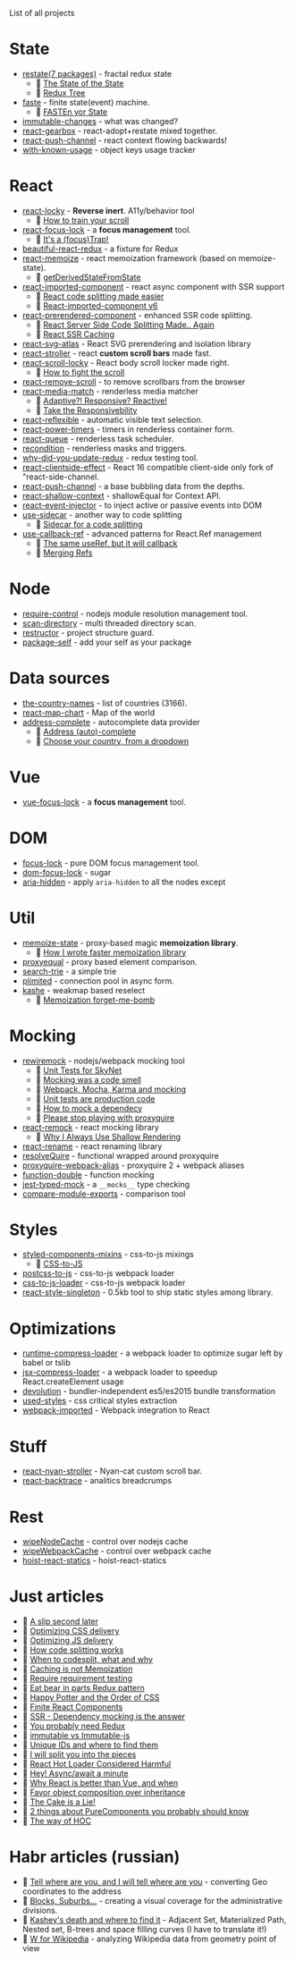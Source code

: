 List of all projects

# State
 * [restate(7 packages)](https://github.com/theKashey/restate) - fractal redux state
    * 📖 [The State of the State](https://blog.cloudboost.io/the-state-of-the-state-of-the-state-f93c8bdc6b1b)    
    * 📖 [Redux Tree](https://hackernoon.com/restate-the-story-of-redux-tree-27d8c5d1040a)
 * [faste](https://github.com/theKashey/faste) - finite state(event) machine.
    * 📖 [FASTEn yor State](https://medium.com/@antonkorzunov/fasten-your-state-9fb9f9b44f30) 
 * [immutable-changes](https://github.com/theKashey/immutable-changes) - what was changed?
 * [react-gearbox](https://github.com/theKashey/react-gearbox) - react-adopt+restate mixed together.
 * [react-push-channel](https://github.com/theKashey/react-push-channel) - react context flowing backwards!
 * [with-known-usage](https://github.com/theKashey/with-known-usage) - object keys usage tracker

# React
 * [react-locky](https://github.com/theKashey/react-locky) - __Reverse inert__. A11y/behavior tool 
    * 📖 [How to train your scroll](https://hackernoon.com/how-to-train-a-your-scroll-c9edcf28dbfa)
 * [react-focus-lock](https://github.com/theKashey/react-focus-lock) - a __focus management__ tool. 
    * 📖 [It's a (focus)Trap!](https://hackernoon.com/its-a-focus-trap-699a04d66fb5)
 * [beautiful-react-redux](https://github.com/theKashey/beautiful-react-redux) - a fixture for Redux
 * [react-memoize](https://github.com/theKashey/react-memoize) - react memoization framework (based on memoize-state).
    * 📖 [getDerivedStateFromState](https://itnext.io/getderivedstatefromstate-making-complex-things-simpler-4450115e49d6)
 * [react-imported-component](https://github.com/theKashey/react-imported-component) - react async component with SSR support 
    * 📖 [React code splitting made easier](https://hackernoon.com/react-and-code-splitting-made-easy-f118befb5168)
    * 📖 [React-imported-component v6](https://dev.to/thekashey/react-imported-component-v6-4304)
 * [react-prerendered-component](https://github.com/theKashey/react-prerendered-component) - enhanced SSR code splitting.
    * 📖 [React Server Side Code Splitting Made.. Again](https://medium.com/@antonkorzunov/react-server-side-code-splitting-made-again-a61f8cbbd64b)
    * 📖 [React SSR Caching](https://dev.to/thekashey/a-new-react-and-the-old-cache-15h5)
 * [react-svg-atlas](https://github.com/theKashey/) - React SVG prerendering and isolation library
 * [react-stroller](https://github.com/theKashey/React-stroller) - react __custom scroll bars__ made fast. 
 * [react-scroll-locky](https://github.com/theKashey/react-scroll-locky) - React body scroll locker made right.
    * 📖 [How to fight the <body> scroll](https://medium.com/react-camp/how-to-fight-the-body-scroll-2b00267b37ac)
 * [react-remove-scroll](https://github.com/theKashey/react-remove-scroll) - to remove scrollbars from the browser   
 * [react-media-match](https://github.com/theKashey/react-media-match) - renderless media matcher
   * 📖 [Adaptive?! Responsive? Reactive!](https://medium.com/@antonkorzunov/adaptive-responsive-reactive-62fb938d6191)
   * 📖 [Take the Responsivebility](https://dev.to/thekashey/take-the-responsivebility-3m8f)
 * [react-reflexible](https://github.com/theKashey/react-reflexible) - automatic visible text selection.
 * [react-power-timers](https://github.com/theKashey/react-power-timers) - timers in renderless container form.
 * [react-queue](https://github.com/theKashey/react-queue) - renderless task scheduler.
 * [recondition](https://github.com/theKashey/recondition) - renderless masks and triggers.
 * [why-did-you-update-redux](https://github.com/theKashey/why-did-you-update-redux) - redux testing tool.
 * [react-clientside-effect](https://github.com/theKashey/react-clientside-effect) - React 16 compatible client-side only fork of "react-side-channel.
 * [react-push-channel](https://github.com/theKashey/react-push-channel) - a base bubbling data from the depths.  
 * [react-shallow-context](https://github.com/theKashey/react-shallow-context) - shallowEqual for Context API.
 * [react-event-injector](https://github.com/theKashey/react-event-injector) - to inject active or passive events into DOM
 * [use-sidecar](https://github.com/theKashey/use-sidecar) - another way to code splitting
   * 📖 [Sidecar for a code splitting](https://dev.to/thekashey/sidecar-for-a-code-splitting-1o8g)
 * [use-callback-ref](https://github.com/theKashey/use-callback-ref) - advanced patterns for React.Ref management
   * 📖 [The same useRef, but it will callback](https://dev.to/thekashey/the-same-useref-but-it-will-callback-8bo)
   * 📖 [Merging Refs](https://dev.to/thekashey/merging-refs-41l8)
   

# Node
 * [require-control](https://github.com/theKashey/require-control) - nodejs module resolution management tool.
 * [scan-directory](https://github.com/theKashey/scan-directory) - multi threaded directory scan.
 * [restructor](https://github.com/theKashey/restructor) - project structure guard.
 * [package-self](https://github.com/theKashey/package-self) - add your self as your package

# Data sources
 * [the-country-names](https://github.com/theKashey/the-country-names) - list of countries (3166).
 * [react-map-chart](https://github.com/theKashey/react-map-chart) - Map of the world
 * [address-complete](https://github.com/theKashey/address-complete) - autocomplete data provider
    * 📖 [Address (auto)-complete](https://medium.com/@antonkorzunov/address-auto-complete-1bcda751d406)
    * 📖 [Choose your country, from a dropdown](https://medium.com/@antonkorzunov/choose-you-country-from-a-dropdown-def716a29e6c)

# Vue
 * [vue-focus-lock](https://github.com/theKashey/vue-focus-lock) - a __focus management__ tool.

# DOM
 * [focus-lock](https://github.com/theKashey/focus-lock) - pure DOM focus management tool.
 * [dom-focus-lock](https://github.com/theKashey/dom-focus-lock) - sugar
 * [aria-hidden](https://github.com/theKashey/aria-hidden) - apply `aria-hidden` to all the nodes except
 
 
# Util
 * [memoize-state](https://github.com/theKashey/memoize-state) - proxy-based magic __memoization library__.
    * 📖 [How I wrote faster memoization library](https://itnext.io/how-i-wrote-the-worlds-fastest-react-memoization-library-535f89fc4a17)
 * [proxyequal](https://github.com/theKashey/proxyequal) - proxy based element comparison.
 * [search-trie](https://github.com/theKashey/search-trie) - a simple trie
 * [plimited](https://github.com/theKashey/plimited) - connection pool in async form.
 * [kashe](https://github.com/theKashey/kashe) - weakmap based reselect
   * 📖 [Memoization forget-me-bomb](https://dev.to/thekashey/memoization-forget-me-bomb-34kh)
   

# Mocking
 * [rewiremock](https://github.com/theKashey/rewiremock) - nodejs/webpack mocking tool
    * 📖 [Unit Tests for SkyNet](https://itnext.io/unit-tests-for-skynet-written-in-js-6704265858a4)
    * 📖 [Mocking was a code smell](https://itnext.io/mocking-was-a-code-smell-7f93d8a5d6f2)
    * 📖 [Webpack, Mocha, Karma and mocking](https://itnext.io/adult-mocking-for-webpack-9b32eb0ca0d8)
    * 📖 [Unit tests are production code](https://medium.com/techtrument/unit-tests-are-production-code-d256d86f073e)
    * 📖 [How to mock a dependecy](https://itnext.io/how-to-mock-dependency-in-a-node-js-and-why-2ad4386f6587)    
    * 📖 [Please stop playing with proxyquire](https://dev.to/thekashey/please-stop-playing-with-proxyquire-11j4)
 * [react-remock](https://github.com/theKashey/react-remock) - react mocking library
    * 📖 [Why I Always Use Shallow Rendering](https://medium.com/@antonkorzunov/why-i-always-use-shallow-rendering-a3a50da60942)    
 * [react-rename](https://github.com/theKashey/react-rename) - react renaming library
 * [resolveQuire](https://github.com/theKashey/resolveQuire) - functional wrapped around proxyquire
 * [proxyquire-webpack-alias](https://github.com/theKashey/proxyquire-webpack-alias) - proxyquire 2 + webpack aliases
 * [function-double](https://github.com/theKashey/function-double) - function mocking
 * [jest-typed-mock](https://github.com/theKashey/jest-typed-mock) - a `__mocks__` type checking
 * [compare-module-exports](https://github.com/theKashey/compare-module-exports) - comparison tool

# Styles
 * [styled-components-mixins](https://github.com/theKashey/styled-components-mixins) - css-to-js mixings
    * 📖 [CSS-to-JS](https://itnext.io/css-to-js-1a2ac587df12)
 * [postcss-to-js](https://github.com/theKashey/postcss-to-js) - css-to-js webpack loader
 * [css-to-js-loader](https://github.com/theKashey/css-to-js-loader) - css-to-js webpack loader
 * [react-style-singleton](https://github.com/theKashey/react-style-singleton) - 0.5kb tool to ship static styles among library.

# Optimizations
 * [runtime-compress-loader](https://github.com/theKashey/runtime-compress-loader) - a webpack loader to optimize sugar left by babel or tslib
 * [jsx-compress-loader](https://github.com/theKashey/jsx-compress-loader) - a webpack loader to speedup React.createElement usage
 * [devolution](https://github.com/theKashey/devolution) - bundler-independent es5/es2015 bundle transformation
 * [used-styles](https://github.com/theKashey/used-styles) - css critical styles extraction
 * [webpack-imported](https://github.com/theKashey/webpack-imported) - Webpack integration to React

# Stuff
 * [react-nyan-stroller](https://github.com/theKashey/react-nyan-stroller) - Nyan-cat custom scroll bar.
 * [react-backtrace](https://github.com/theKashey/react-backtrace) - analitics breadcrumps
 
# Rest
 * [wipeNodeCache](https://github.com/theKashey/wipeNodeCache) - control over nodejs cache 
 * [wipeWebpackCache](https://github.com/theKashey/wipeWebpackCache) - control over webpack cache 
 * [hoist-react-statics](https://github.com/theKashey/hoist-react-statics) - hoist-react-statics


# Just articles
 * 📖 [A slip second later](https://dev.to/thekashey/end-game-a-split-second-later-15mc)
 * 📖 [Optimizing CSS delivery](https://dev.to/thekashey/optimising-css-delivery-57eh)
 * 📖 [Optimizing JS delivery](https://dev.to/thekashey/optimising-js-delivery-4h6l)
 * 📖 [How code splitting works](https://dev.to/thekashey/inside-the-code-split-169m)
 * 📖 [When to codesplit, what and why](https://dev.to/thekashey/code-splitting-what-when-and-why-59op)
 * 📖 [Caching is not Memoization](https://dev.to/thekashey/dejavu-caching-versus-memoization-298n)
 * 📖 [Require requirement testing](https://dev.to/thekashey/prefer-integration-tests-think-twice-1l6d)
 * 📖 [Eat bear in parts Redux pattern](https://dev.to/thekashey/eat-bear-in-parts-3f0o)
 * 📖 [Happy Potter and the Order of CSS](https://dev.to/thekashey/happy-potter-and-the-order-of-css-5ec)
 * 📖 [Finite React Components](https://dev.to/thekashey/infinite-war-995)
 * 📖 [SSR - Dependency mocking is the answer](https://medium.com/hackernoon/ssr-dependency-mocking-is-the-answer-d8d8c371aa94)
 * 📖 [You probably need Redux](https://medium.com/@antonkorzunov/you-probably-need-redux-e0c49ab4d98f)
 * 📖 [immutable vs Immutable-js](https://medium.com/@antonkorzunov/immutable-vs-immutable-js-d524bf515bcd)
 * 📖 [Unique IDs and where to find them](https://medium.com/@antonkorzunov/unique-ids-and-where-to-find-them-14020ddbc964)
 * 📖 [I will split you into the pieces](https://itnext.io/i-will-spilt-you-into-the-pieces-dfa1ae97bede)
 * 📖 [React Hot Loader Considered Harmful](https://codeburst.io/react-hot-loader-considered-harmful-321fe3b6ca74)
 * 📖 [Hey! Async/await a minute](https://medium.com/techtrument/hey-await-a-minute-6e574ec6492)
 * 📖 [Why React is better than Vue, and when](https://blog.cloudboost.io/why-react-is-better-than-vue-js-and-when-9545049652d8)
 * 📖 [Favor object composition over inheritance](https://hackernoon.com/favor-object-composition-over-class-inheritance-they-said-9f769659b6e)
 * 📖 [The Cake is a Lie!](https://hackernoon.com/the-cake-is-a-lie-f0210aab2ee3)
 * 📖 [2 things about PureComponents you probably should know](https://medium.com/@antonkorzunov/2-things-about-purecomponent-you-probable-should-know-b04844a90d4)
 * 📖 [The way of HOC](https://codeburst.io/the-way-of-higher-order-component-37fc937534a9)
 
 # Habr articles (russian)
  * 📖 [Tell where are you, and I will tell where are you](https://habr.com/post/268643/) - converting Geo coordinates to the address
  * 📖 [Blocks, Suburbs...](https://habr.com/post/253515/) - creating a visual coverage for the administrative divisions.
  * 📖 [Kashey's death and where to find it](https://habr.com/post/251871/) - Adjacent Set, Materialized Path, Nested set, B-trees and space filling curves (I have to translate it!)
  * 📖 [W for Wikipedia](https://habr.com/post/239925/) - analyzing Wikipedia data from geometry point of view 
